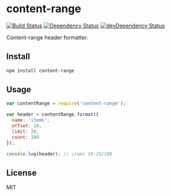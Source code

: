 # content-range

[![Build Status](https://travis-ci.org/neoziro/content-range.svg?branch=master)](https://travis-ci.org/neoziro/content-range)
[![Dependency Status](https://david-dm.org/neoziro/content-range.svg?theme=shields.io)](https://david-dm.org/neoziro/content-range)
[![devDependency Status](https://david-dm.org/neoziro/content-range/dev-status.svg?theme=shields.io)](https://david-dm.org/neoziro/content-range#info=devDependencies)

Content-range header formatter.

## Install

```sh
npm install content-range
```

## Usage

```js
var contentRange = require('content-range');

var header = contentRange.format({
  name: 'items',
  offset: 10,
  limit: 20,
  count: 100
});

console.log(header); // items 10-29/100
```

## License

MIT